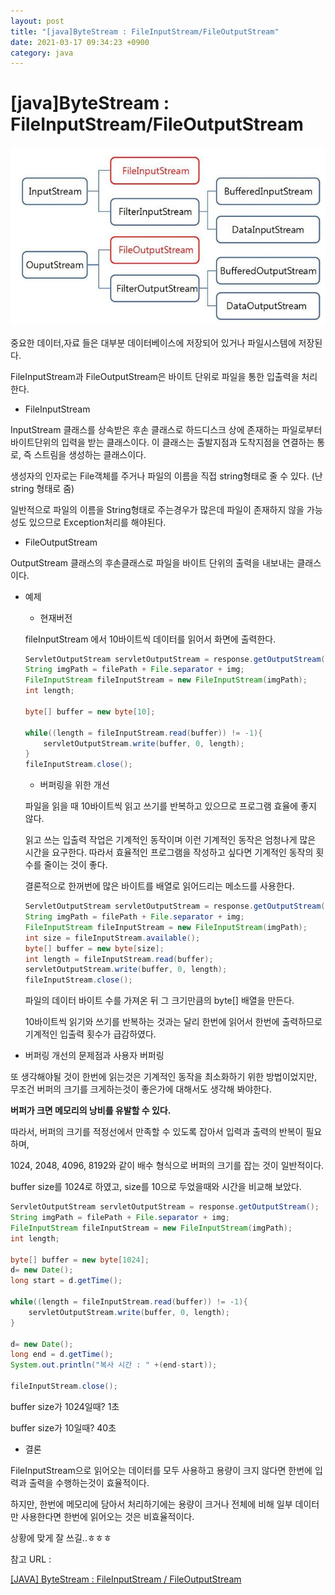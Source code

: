 ```yaml
---
layout: post
title: "[java]ByteStream : FileInputStream/FileOutputStream"
date: 2021-03-17 09:34:23 +0900
category: java
---
```


# [java]ByteStream : FileInputStream/FileOutputStream

![%5Bjava%5DByteStream%20FileInputStream%20FileOutputStream%20f85495bb59f047199e4b5242830128fb/Untitled.png](%5Bjava%5DByteStream%20FileInputStream%20FileOutputStream%20f85495bb59f047199e4b5242830128fb/Untitled.png)

중요한 데이터,자료 들은 대부분 데이터베이스에 저장되어 있거나 파일시스템에 저장된다.

FileInputStream과 FileOutputStream은 바이트 단위로 파일을 통한 입출력을 처리한다.

- FileInputStream

InputStream 클래스를 상속받은 후손 클래스로 하드디스크 상에 존재하는 파일로부터 바이트단위의 입력을 받는 클래스이다. 이 클래스는 출발지점과 도착지점을 연결하는 통로, 즉 스트림을 생성하는 클래스이다.

생성자의 인자로는 File객체를 주거나 파일의 이름을 직접 string형태로 줄 수 있다. (난 string 형태로 줌) 

일반적으로 파일의 이름을 String형태로 주는경우가 많은데 파일이 존재하지 않을 가능성도 있으므로 Exception처리를 해야된다. 

- FileOutputStream

OutputStream 클래스의 후손클래스로 파일을 바이트 단위의 출력을 내보내는 클래스이다.

- 예제

    - 현재버전

    fileInputStream 에서 10바이트씩 데이터를 읽어서 화면에 출력한다. 

    ```java
    ServletOutputStream servletOutputStream = response.getOutputStream();
    String imgPath = filePath + File.separator + img;
    FileInputStream fileInputStream = new FileInputStream(imgPath);
    int length;

    byte[] buffer = new byte[10];

    while((length = fileInputStream.read(buffer)) != -1){
        servletOutputStream.write(buffer, 0, length);
    }
    fileInputStream.close();
    ```

    - 버퍼링을 위한 개선

    파일을 읽을 때 10바이트씩 읽고 쓰기를 반복하고 있으므로 프로그램 효율에 좋지 않다. 

    읽고 쓰는 입출력 작업은 기계적인 동작이며 이런 기계적인 동작은 엄청나게 많은 시간을 요구한다.  따라서 효율적인 프로그램을 작성하고 싶다면 기계적인 동작의 횟수를 줄이는 것이 좋다.

    결론적으로 한꺼번에 많은 바이트를 배열로 읽어드리는 메소드를 사용한다. 

    ```java
    ServletOutputStream servletOutputStream = response.getOutputStream();
    String imgPath = filePath + File.separator + img;
    FileInputStream fileInputStream = new FileInputStream(imgPath);
    int size = fileInputStream.available();
    byte[] buffer = new byte[size];
    int length = fileInputStream.read(buffer);
    servletOutputStream.write(buffer, 0, length);
    fileInputStream.close();
    ```

    파일의 데이터 바이트 수를 가져온 뒤 그 크기만큼의 byte[] 배열을 만든다.

    10바이트씩 읽기와 쓰기를 반복하는 것과는 달리 한번에 읽어서 한번에 출력하므로 기계적인 입출력 횟수가 급감하였다. 

- 버퍼링 개선의 문제점과 사용자 버퍼링

또 생각해야될 것이 한번에 읽는것은 기계적인 동작을 최소화하기 위한 방법이었지만, 무조건 버퍼의 크기를 크게하는것이 좋은가에 대해서도 생각해 봐야한다.

**버퍼가 크면 메모리의 낭비를 유발할 수 있다.** 

따라서, 버퍼의 크기를 적정선에서 만족할 수 있도록 잡아서 입력과 출력의 반복이 필요하며,

1024, 2048, 4096, 8192와 같이 배수 형식으로 버퍼의 크기를 잡는 것이 일반적이다. 

buffer size를 1024로 하였고, size를 10으로 두었을때와 시간을 비교해 보았다. 

```java
ServletOutputStream servletOutputStream = response.getOutputStream();
String imgPath = filePath + File.separator + img;
FileInputStream fileInputStream = new FileInputStream(imgPath);
int length;

byte[] buffer = new byte[1024];
d= new Date();
long start = d.getTime();

while((length = fileInputStream.read(buffer)) != -1){
    servletOutputStream.write(buffer, 0, length);
}

d= new Date();
long end = d.getTime();
System.out.println("복사 시간 : " +(end-start));

fileInputStream.close();
```

buffer size가 1024일때? 1초

buffer size가 10일때? 40초

- 결론

FileInputStream으로 읽어오는 데이터를 모두 사용하고 용량이 크지 않다면 한번에 입력과 출력을 수행하는것이 효율적이다.

하지만, 한번에 메모리에 담아서 처리하기에는 용량이 크거나 전체에 비해 일부 데이터만 사용한다면 한번에 읽어오는 것은 비효율적이다.

상황에 맞게 잘 쓰길..ㅎㅎㅎ

참고 URL : 

[[JAVA] ByteStream : FileInputStream / FileOutputStream](https://hyeonstorage.tistory.com/236)